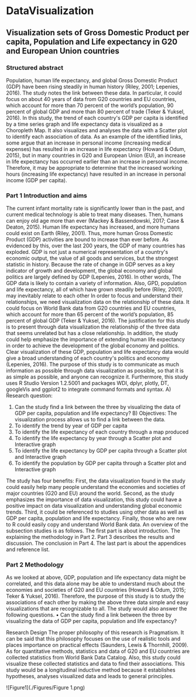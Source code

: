 # DataVisualization
## Visualization sets of Gross Domestic Product per capita, Population and Life expectancy in G20 and European Union countries
### Structured abstract
Population, human life expectancy, and global Gross Domestic Product (GDP) have been rising steadily in human history (Riley, 2001; Lepenies, 2016). The study notes the link between these data. In particular, it could focus on about 40 years of data from G20 countries and EU countries, which account for more than 70 percent of the world’s population, 90 percent of global GDP and more than 80 percent of trade (Teker & Yuksel, 2016). In this study, the trend of each country's GDP per capita is identified by a time series graph and life expectancy data is visualized as a Choropleth Map. It also visualizes and analyses the data with a Scatter plot to identify each association of data. As an example of the identified links, some argue that an increase in personal income (increasing medical expenses) has resulted in an increase in life expectancy (Howard & Odum, 2015), but in many countries in G20 and European Union (EU), an increase in life expectancy has occurred earlier than an increase in personal income. Therefore, it may be appropriate to determine that the increased working hours (increasing life expectancy) have resulted in an increase in personal income (GDP per capita).

### Part 1 Introduction and aims
The current infant mortality rate is significantly lower than in the past, and current medical technology is able to treat many diseases. Then, humans can enjoy old age more than ever (Mackey & Bassendowski, 2017; Case & Deaton, 2015). Human life expectancy has increased, and more humans could exist on Earth (Riley, 2001). Thus, more human Gross Domestic Product (GDP) activities are bound to increase than ever before. As evidenced by this, over the last 200 years, the GDP of many countries has exploded. GDP is not just a numerical representation of a country's economic output, the value of all goods and services, but the strongest statistic in history. Because the rate of change in GDP serves as a key indicator of growth and development, the global economy and global politics are largely defined by GDP (Lepenies, 2016). In other words, The GDP data is likely to contain a variety of information. Also, GPD, population and life expectancy, all of which have grown steadily before (Riley, 2001), may inevitably relate to each other In order to focus and understand their relationships, we need visualization data on the relationship of these data. It could focus on World Bank data from G20 countries and EU countries, which account for more than 65 percent of the world’s population, 85 percent of global GDP (Teker & Yuksel, 2016).
The justification for this study is to present through data visualization the relationship of the three data that seems unrelated but has a close relationship. In addition, the study could help emphasize the importance of extending human life expectancy in order to achieve the development of the global economy and politics.
Clear visualization of these GDP, population and life expectancy data would give a broad understanding of each country's politics and economy (Lepenies, 2016). The purpose of this study is to communicate as much information as possible through data visualization as possible, so that it is as simple as possible, and anyone can recognize it. Furthermore, this study uses R Studio Version 1.2.5001 and packages WDI, dplyr, plotly, DT, googleVis and ggplot2 to integrate command formats and syntax.
A)	Research question:
1)	Can the study find a link between the three by visualizing the data of GDP per capita, population and life expectancy?
B)	Objectives: The visualization process allows us to find a link between the data.
1)	To identify the trend by year of GDP per capita
2)	To identify the life expectancy of each country through a map produced
3)	To identify the life expectancy by year through a Scatter plot and Interactive graph
4)	To identify the life expectancy by GDP per capita through a Scatter plot and Interactive graph
5)	To identify the population by GDP per capita through a Scatter plot and Interactive graph

The study has four benefits: First, the data visualization found in the study could easily help many people understand the economies and societies of major countries (G20 and EU) around the world. Second, as the study emphasizes the importance of data visualization, this study could have a positive impact on data visualization and understanding global economic trends. Third, it could be referenced to studies using other data as well as GDP per capita, population and life expectancy. Finally, those who are new to R could easily copy and understand World Bank data. An overview of the subsection studies is as follows. The first part is about introduction. The explaining the methodology in Part 2. Part 3 describes the results and discussion. The conclusion in Part 4. The last part is about the appendices and reference list.

### Part 2 Methodology
As we looked at above, GDP, population and life expectancy data might be correlated, and this data alone may be able to understand much about the economies and societies of G20 and EU countries (Howard & Odum, 2015; Teker & Yuksel, 2016). Therefore, the purpose of this study is to study the associations of each other by making the above three data simple and easy visualizations that are recognizable to all.
The study would also answer the following questions.
•	Can the study find a link between the three by visualizing the data of GDP per capita, population and life expectancy?

Research Design
The proper philosophy of this research is Pragmatism. It can be said that this philosophy focuses on the use of realistic tools and places importance on practical effects (Saunders, Lewis & Thornhill, 2009). As for quantitative methods, statistics and data of G20 and EU countries are collected statistics from World Bank Data Catalog. Also, this study could visualize these collected statistics and data to find their associations. This study would be a longitudinal inductive method because it establishes hypotheses, analyses visualized data and leads to general principles.

![Figure1](./Figures/Figure 1.png)
